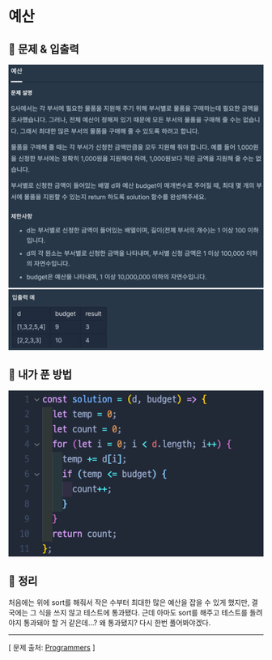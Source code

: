 # 예산

## 📍 문제 & 입출력

<img src="./Images/1.png"/>

<img src="./Images/2.png"/>

## 📍 내가 푼 방법

<img src="./Images/3.png"/>

## 📍 정리

처음에는 위에 sort를 해줘서 작은 수부터 최대한 많은 예산을 잡을 수 있게 했지만, 결국에는 그 식을 쓰지 않고 테스트에 통과됐다. 근데 아마도 sort를 해주고 테스트를 돌려야지 통과돼야 할 거 같은데...? 왜 통과됐지? 다시 한번 풀어봐야겠다.

---

[ 문제 출처: [Programmers](https://programmers.co.kr/) ]
